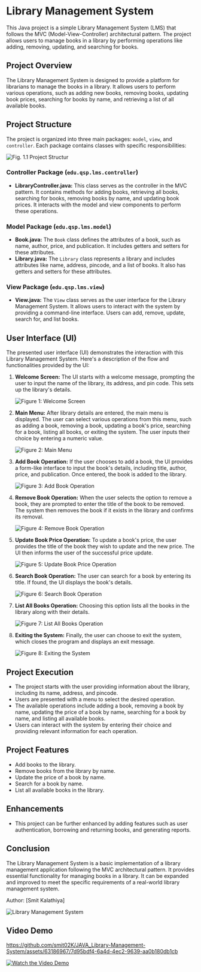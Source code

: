 # Library Management System

This Java project is a simple Library Management System (LMS) that follows the MVC (Model-View-Controller) architectural pattern. The project allows users to manage books in a library by performing operations like adding, removing, updating, and searching for books.

## Project Overview

The Library Management System is designed to provide a platform for librarians to manage the books in a library. It allows users to perform various operations, such as adding new books, removing books, updating book prices, searching for books by name, and retrieving a list of all available books.

## Project Structure

The project is organized into three main packages: `model`, `view`, and `controller`. Each package contains classes with specific responsibilities:

![Fig. 1.1 Project Structur](https://github.com/smit02K/JAVA_Library-Management-System/assets/63186967/dd653eb5-abd7-4937-9368-c3159666e7e5)



### Controller Package (`edu.qsp.lms.controller`)

- **LibraryController.java:** This class serves as the controller in the MVC pattern. It contains methods for adding books, retrieving all books, searching for books, removing books by name, and updating book prices. It interacts with the model and view components to perform these operations.

### Model Package (`edu.qsp.lms.model`)

- **Book.java:** The `Book` class defines the attributes of a book, such as name, author, price, and publication. It includes getters and setters for these attributes.
- **Library.java:** The `Library` class represents a library and includes attributes like name, address, pincode, and a list of books. It also has getters and setters for these attributes.

### View Package (`edu.qsp.lms.view`)

- **View.java:** The `View` class serves as the user interface for the Library Management System. It allows users to interact with the system by providing a command-line interface. Users can add, remove, update, search for, and list books.

## User Interface (UI)

The presented user interface (UI) demonstrates the interaction with this Library Management System. Here's a description of the flow and functionalities provided by the UI:

1. **Welcome Screen:** The UI starts with a welcome message, prompting the user to input the name of the library, its address, and pin code. This sets up the library's details.

    ![Figure 1: Welcome Screen](https://github.com/smit02K/JAVA_Library-Management-System/assets/63186967/6ccfa061-e9cc-47e1-9ecc-c233d00fc63a)

3. **Main Menu:** After library details are entered, the main menu is displayed. The user can select various operations from this menu, such as adding a book, removing a book, updating a book's price, searching for a book, listing all books, or exiting the system. The user inputs their choice by entering a numeric value.

   ![Figure 2: Main Menu](https://github.com/smit02K/JAVA_Library-Management-System/assets/63186967/8f19c622-6482-4ce3-b91a-ddf3f2110996)

4. **Add Book Operation:** If the user chooses to add a book, the UI provides a form-like interface to input the book's details, including title, author, price, and publication. Once entered, the book is added to the library.

   ![Figure 3: Add Book Operation](https://github.com/smit02K/JAVA_Library-Management-System/assets/63186967/a2c72cf8-9d37-45c3-9eb3-853b3ec07cca)

5. **Remove Book Operation:** When the user selects the option to remove a book, they are prompted to enter the title of the book to be removed. The system then removes the book if it exists in the library and confirms its removal.

   ![Figure 4: Remove Book Operation](https://github.com/smit02K/JAVA_Library-Management-System/assets/63186967/7a2f0cd2-0693-433e-8f9b-e74701b509e4)


6. **Update Book Price Operation:** To update a book's price, the user provides the title of the book they wish to update and the new price. The UI then informs the user of the successful price update.

   ![Figure 5: Update Book Price Operation](https://github.com/smit02K/JAVA_Library-Management-System/assets/63186967/22dec4d3-8603-409f-9196-13f3309e38f4)

7. **Search Book Operation:** The user can search for a book by entering its title. If found, the UI displays the book's details.

   ![Figure 6: Search Book Operation](https://github.com/smit02K/JAVA_Library-Management-System/assets/63186967/277c1c4c-8028-4554-b247-28013f440c58)

8. **List All Books Operation:** Choosing this option lists all the books in the library along with their details.

   ![Figure 7: List All Books Operation](https://github.com/smit02K/JAVA_Library-Management-System/assets/63186967/4ec6e8e1-851c-467e-b606-de02e14fbec1)

9. **Exiting the System:** Finally, the user can choose to exit the system, which closes the program and displays an exit message.

   ![Figure 8: Exiting the System](https://github.com/smit02K/JAVA_Library-Management-System/assets/63186967/1c075474-b63d-4301-bb5d-96cc369b4c6a)

## Project Execution

- The project starts with the user providing information about the library, including its name, address, and pincode.
- Users are presented with a menu to select the desired operation.
- The available operations include adding a book, removing a book by name, updating the price of a book by name, searching for a book by name, and listing all available books.
- Users can interact with the system by entering their choice and providing relevant information for each operation.

## Project Features

- Add books to the library.
- Remove books from the library by name.
- Update the price of a book by name.
- Search for a book by name.
- List all available books in the library.

## Enhancements

- This project can be further enhanced by adding features such as user authentication, borrowing and returning books, and generating reports.

## Conclusion

The Library Management System is a basic implementation of a library management application following the MVC architectural pattern. It provides essential functionality for managing books in a library. It can be expanded and improved to meet the specific requirements of a real-world library management system.

Author: [Smit Kalathiya]

![Library Management System](link-to-image-if-available.png)

## Video Demo

https://github.com/smit02K/JAVA_Library-Management-System/assets/63186967/7d95bdf4-6a4d-4ec2-9639-aa0b180db1cb



[![Watch the Video Demo](link-to-video-thumbnail.png)](link-to-video)



